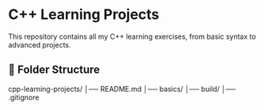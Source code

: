 # C++ Learning Projects

This repository contains all my C++ learning exercises, from basic syntax to advanced projects.

## 📁 Folder Structure
cpp-learning-projects/
│── README.md
│── basics/
│── build/
│── .gitignore